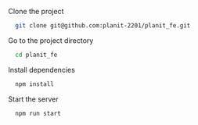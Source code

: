 Clone the project

```bash
  git clone git@github.com:planit-2201/planit_fe.git
```

Go to the project directory

```bash
  cd planit_fe
```

Install dependencies

```bash
  npm install
```

Start the server

```bash
  npm run start
```
